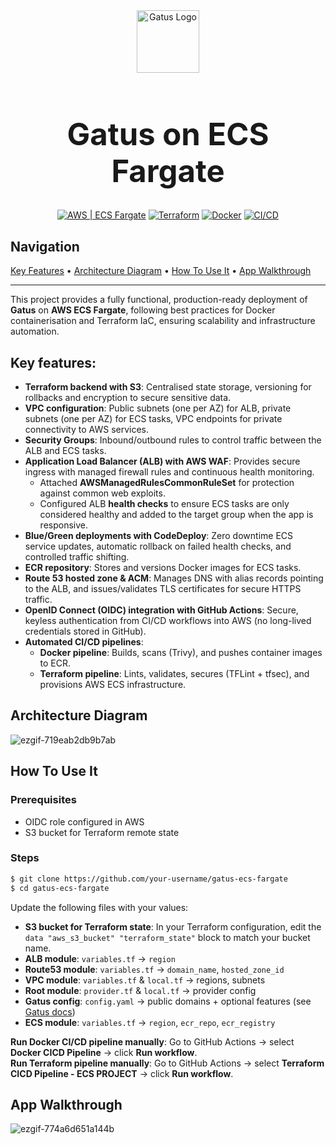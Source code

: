 <div align="center">
  <img width="100" height="100" alt="Gatus Logo" src="https://github.com/user-attachments/assets/bb670d76-1282-4bad-a9e9-4190d9f43410" />
  <h1 style="font-size: 3.5em;"> Gatus on ECS Fargate</h1>

  <p>
    <a href="#"><img src="https://img.shields.io/badge/Cloud-AWS-FF9900?logo=amazon-aws" alt="AWS | ECS Fargate"></a>
    <a href="#"><img src="https://img.shields.io/badge/IaC-Terraform-623CE4?logo=terraform" alt="Terraform"></a>
    <a href="#"><img src="https://img.shields.io/badge/Container-Docker-2496ED?logo=docker" alt="Docker"></a>
    <a href="#"><img src="https://img.shields.io/badge/CI/CD-GitHub_Actions-2088FF?logo=github-actions" alt="CI/CD"></a>
  </p>
</div>

## Navigation
[Key Features](#key-features) • [Architecture Diagram](#architecture-diagram) • [How To Use It](#how-to-use-it) • [App Walkthrough](#App-Walkthrough)

---
This project provides a fully functional, production-ready deployment of **Gatus** on **AWS ECS Fargate**, following best practices for Docker containerisation and Terraform IaC, ensuring scalability and infrastructure automation. 

## Key features:
- **Terraform backend with S3**: Centralised state storage, versioning for rollbacks and encryption to secure sensitive data.
- **VPC configuration**: Public subnets (one per AZ) for ALB, private subnets (one per AZ) for ECS tasks, VPC endpoints for private connectivity to AWS services.
- **Security Groups**: Inbound/outbound rules to control traffic between the ALB and ECS tasks.
- **Application Load Balancer (ALB) with AWS WAF**: Provides secure ingress with managed firewall rules and continuous health monitoring. 
  - Attached **AWSManagedRulesCommonRuleSet** for  protection against common web exploits.
  - Configured ALB **health checks** to ensure ECS tasks are only considered healthy and added to the target group when the app is responsive.
- **Blue/Green deployments with CodeDeploy**: Zero downtime ECS service updates, automatic rollback on failed health checks, and controlled traffic shifting.
- **ECR repository**: Stores and versions Docker images for ECS tasks.
- **Route 53 hosted zone & ACM**: Manages DNS with alias records pointing to the ALB, and issues/validates TLS certificates for secure HTTPS traffic.
- **OpenID Connect (OIDC) integration with GitHub Actions**: Secure, keyless authentication from CI/CD workflows into AWS (no long-lived credentials stored in GitHub).
- **Automated CI/CD pipelines**: 
  - **Docker pipeline**: Builds, scans (Trivy), and pushes container images to ECR.  
  - **Terraform pipeline**: Lints, validates, secures (TFLint + tfsec), and provisions AWS ECS infrastructure. 

## Architecture Diagram
![ezgif-719eab2db9b7ab](https://github.com/user-attachments/assets/dec86829-9eff-4bd2-9b14-302f281f6d48)

## How To Use It

### Prerequisites
- OIDC role configured in AWS  
- S3 bucket for Terraform remote state  


### Steps
```bash
$ git clone https://github.com/your-username/gatus-ecs-fargate
$ cd gatus-ecs-fargate
```

Update the following files with your values:  
- **S3 bucket for Terraform state**: In your Terraform configuration, edit the `data "aws_s3_bucket" "terraform_state"` block to match your bucket name.  
- **ALB module**: `variables.tf` → `region`  
- **Route53 module**: `variables.tf` → `domain_name`, `hosted_zone_id`  
- **VPC module**: `variables.tf` & `local.tf` → regions, subnets  
- **Root module**: `provider.tf` & `local.tf` → provider config  
- **Gatus config**: `config.yaml` → public domains + optional features (see [Gatus docs](https://gatus.io/))
- **ECS module**: `variables.tf` → `region`, `ecr_repo`, `ecr_registry`

**Run Docker CI/CD pipeline manually**: Go to GitHub Actions → select **Docker CICD Pipeline** → click **Run workflow**.  
**Run Terraform pipeline manually**: Go to GitHub Actions → select **Terraform CICD Pipeline - ECS PROJECT** → click **Run workflow**.  

## App Walkthrough

![ezgif-774a6d651a144b](https://github.com/user-attachments/assets/0df0f318-6134-44c9-b744-4972eea7ba96)

